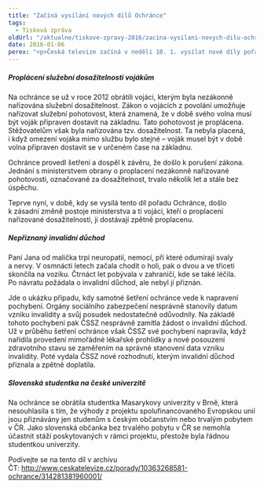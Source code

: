 ```yaml
---
title: "Začíná vysílání nových dílů Ochránce"
tags:
  - Tisková zpráva
oldUrl: "/aktualne/tiskove-zpravy-2016/zacina-vysilani-novych-dilu-ochrance"
date: 2016-01-06
perex: "<p>Česká televize začíná v neděli 10. 1. vysílat nové díly pořadu Ochránce. Zařazeny jsou do programu ČT2, premiéra vždy v neděli od 18:15 h, reprízy ve čtvrtek v 19:15 a v pátek ve 14:00. První díl se věnuje případům nepřiznaného invalidního důchodu, neproplácení služební dosažitelnosti vojákům a diskriminaci zahraničních studentů na univerzitě.</p>"
---
```


<!-- imported from the old website -->

<h5>Proplácení služební dosažitelnosti vojákům</h5> <p>Na ochránce se už v roce 2012 obrátili vojáci, kterým byla nezákonně nařizována služební dosažitelnost. Zákon o vojácích z povolání umožňuje nařizovat služební pohotovost, která znamená, že v době svého volna musí být voják připraven dostavit na základnu. Tato pohotovost je proplácena. Stěžovatelům však byla nařizována tzv. dosažitelnost. Ta nebyla placená, i když omezení vojáka mimo službu bylo stejné – voják musel být v době volna připraven dostavit se v určeném čase na základnu.</p> <p>Ochránce provedl šetření a dospěl k závěru, že došlo k porušení zákona. Jednání s ministerstvem obrany o proplacení nezákonně nařizované pohotovosti, označované za dosažitelnost, trvalo několik let a stále bez úspěchu.</p> <p>Teprve nyní, v době, kdy se vysílá tento díl pořadu Ochránce, došlo k zásadní změně postoje ministerstva a ti vojáci, kteří o proplacení nařizované dosažitelnosti, ji dostávají zpětně proplacenu.</p> <h5>Nepřiznaný invalidní důchod</h5> <p>Paní Jana od malička trpí neuropatií, nemocí, při které odumírají svaly a nervy. V osmnácti letech začala chodit o holi, pak o dvou a ve třiceti skončila na vozíku. Čtrnáct let pobývala v zahraničí, kde se také léčila. Po návratu požádala o invalidní důchod, ale nebyl jí přiznán. </p> <p>Jde o ukázku případu, kdy samotné šetření ochránce vede k napravení pochybení. Orgány sociálního zabezpečení nesprávně stanovily datum vzniku invalidity a svůj posudek nedostatečně odůvodnily. Na základě tohoto pochybení pak ČSSZ nesprávně zamítla žádost o invalidní důchod. Už v průběhu šetření ochránce však ČSSZ své pochybení napravila, když nařídila provedení mimořádné lékařské prohlídky a nové posouzení zdravotního stavu se zaměřením na správné stanovení data vzniku invalidity. Poté vydala ČSSZ nové rozhodnutí, kterým invalidní důchod přiznala a zpětně doplatila.</p><h5>Slovenská studentka na české univerzitě</h5><p>Na ochránce se obrátila studentka Masarykovy univerzity v Brně, která nesouhlasila s tím, že výhody z projektu spolufinancovaného Evropskou unií jsou přiznávány jen studenům s českým občanstvím nebo trvalým pobytem v ČR. Jako slovenská občanka bez trvalého pobytu v ČR se nemohla účastnit stáží poskytovaných v rámci projektu, přestože byla řádnou studentkou univerzity.</p><p></p><p>Podívejte se na tento díl v archívu ČT: <a title="Otevření do nového okna" href="http://www.ceskatelevize.cz/porady/10363268581-ochrance/314281381960001/" target="_blank">http://www.ceskatelevize.cz/porady/10363268581-ochrance/314281381960001/</a> </p><p></p>
